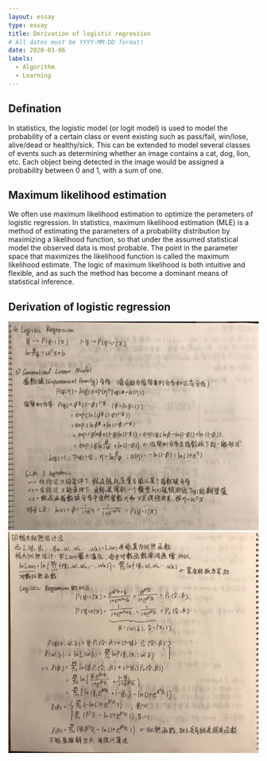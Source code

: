 ```yaml
---
layout: essay
type: essay
title: Derivation of logistic regression
# All dates must be YYYY-MM-DD format!
date: 2020-03-06
labels:
  - Algorithm
  - Learning
---
```

## Defination

In statistics, the logistic model (or logit model) is used to model the probability of a certain class or event existing such as pass/fail, win/lose, alive/dead or healthy/sick. This can be extended to model several classes of events such as determining whether an image contains a cat, dog, lion, etc. Each object being detected in the image would be assigned a probability between 0 and 1, with a sum of one.

## Maximum likelihood estimation

We often use maximum likelihood estimation to optimize the perameters of logistic regression. In statistics, maximum likelihood estimation (MLE) is a method of estimating the parameters of a probability distribution by maximizing a likelihood function, so that under the assumed statistical model the observed data is most probable. The point in the parameter space that maximizes the likelihood function is called the maximum likelihood estimate. The logic of maximum likelihood is both intuitive and flexible, and as such the method has become a dominant means of statistical inference.

## Derivation of logistic regression

<img class="ui large image" src="../images/logit1.jpg">

<img class="ui large image" src="../images/logit2.jpg">

